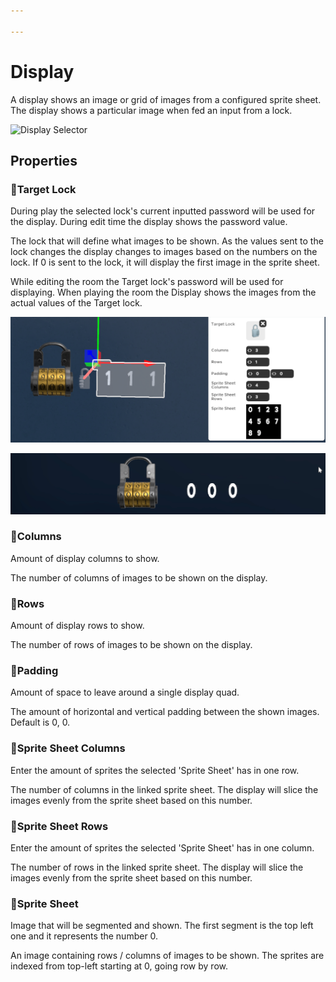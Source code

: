 ```yaml
---

---
```


# Display

A display shows an image or grid of images from a configured sprite sheet. The display shows a particular image when fed an input from a lock.

![Display Selector](./img/Display-Selector.png)



## Properties


### :small_orange_diamond:Target Lock

<div className="highlight-div">
During play the selected lock's current inputted password will be used for the display. During edit time the display shows the password value.
</div>

The lock that will define what images to be shown. As the values sent to the lock changes the display changes to images based on the numbers on the lock. If 0 is sent to the lock, it will display the first image in the sprite sheet. 

While editing the room the Target lock's password will be used for displaying. When playing the room the Display shows the images from the actual values of the Target lock.

![Display setup](./img/display/display_setup.png)

![Display setup](./img/display/display_lock.gif)

### :small_orange_diamond:Columns

<div className="highlight-div">
Amount of display columns to show.
</div>

The number of columns of images to be shown on the display.

### :small_orange_diamond:Rows

<div className="highlight-div">
Amount of display rows to show.
</div>

The number of rows of images to be shown on the display.

### :small_orange_diamond:Padding

<div className="highlight-div">
Amount of space to leave around a single display quad.
</div>

The amount of horizontal and vertical padding between the shown images.
Default is 0, 0.

### :small_orange_diamond:Sprite Sheet Columns

<div className="highlight-div">
Enter the amount of sprites the selected 'Sprite Sheet' has in one row.
</div>

The number of columns in the linked sprite sheet. The display will slice the images evenly from the sprite sheet based on this number.

### :small_orange_diamond:Sprite Sheet Rows

<div className="highlight-div">
Enter the amount of sprites the selected 'Sprite Sheet' has in one column.
</div>

The number of rows in the linked sprite sheet. The display will slice the images evenly from the sprite sheet based on this number.

### :small_orange_diamond:Sprite Sheet

<div className="highlight-div">
Image that will be segmented and shown. The first segment is the top left one and it represents the number 0.
</div>

An image containing rows / columns of images to be shown. The sprites are indexed from top-left starting at 0, going row by row.


